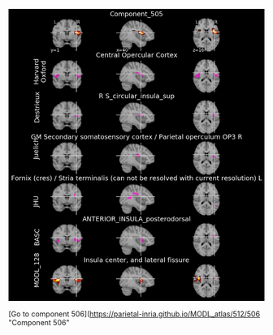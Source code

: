 


![505](preliminary/505.jpg "Component 505")

[Go to component 506](https://parietal-inria.github.io/MODL_atlas/512/506 "Component 506"